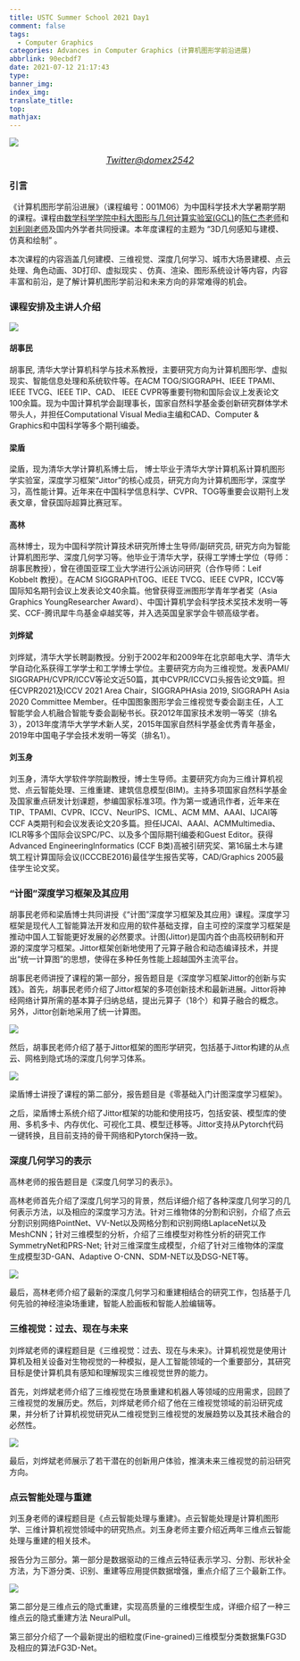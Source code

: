 ```yaml
---
title: USTC Summer School 2021 Day1
comment: false
tags:
  - Computer Graphics
categories: Advances in Computer Graphics (计算机图形学前沿进展)
abbrlink: 90ecbdf7
date: 2021-07-12 21:17:43
type:
banner_img:
index_img:
translate_title:
top:
mathjax:
---
```




![](https://cdn.jsdelivr.net/gh/Yousazoe/picgo-repo/img/E53vIcQVIAUkD41-20210713212532010.jpeg)

<div align=center>
  <font size="3">
    <i>
      <a href="https://twitter.com/domex2542/status/1413548792062758913">Twitter@domex2542
</a>
    </i>
  </font>
</div>





### 引言

《计算机图形学前沿进展》（课程编号：001M06）为中国科学技术大学暑期学期的课程。课程由[数学科学学院中科大图形与几何计算实验室(GCL)](http://gcl.ustc.edu.cn/)的[陈仁杰老师](http://staff.ustc.edu.cn/~renjiec/)和[刘利刚老师](http://staff.ustc.edu.cn/~lgliu/)及国内外学者共同授课。本年度课程的主题为 “3D几何感知与建模、仿真和绘制” 。

本次课程的内容涵盖几何建模、三维视觉、深度几何学习、城市大场景建模、点云处理、角色动画、3D打印、虚拟现实 、仿真、渲染、图形系统设计等内容，内容丰富和前沿，是了解计算机图形学前沿和未来方向的非常难得的机会。

<!--more-->



### 课程安排及主讲人介绍

![](https://cdn.jsdelivr.net/gh/Yousazoe/picgo-repo/img/640)



#### 胡事民

胡事民, 清华大学计算机科学与技术系教授，主要研究方向为计算机图形学、虚拟现实、智能信息处理和系统软件等。在ACM TOG/SIGGRAPH、IEEE TPAMI、IEEE TVCG、IEEE TIP、CAD、 IEEE CVPR等重要刊物和国际会议上发表论文100余篇。现为中国计算机学会副理事长，国家自然科学基金委创新研究群体学术带头人，并担任Computational Visual Media主编和CAD、Computer & Graphics和中国科学等多个期刊编委。



#### 梁盾

梁盾，现为清华大学计算机系博士后， 博士毕业于清华大学计算机系计算机图形学实验室，深度学习框架“Jittor”的核心成员，研究方向为计算机图形学，深度学习，高性能计算。近年来在中国科学信息科学、CVPR、TOG等重要会议期刊上发表文章，曾获国际超算比赛冠军。



#### 高林

高林博士，现为中国科学院计算技术研究所博士生导师/副研究员, 研究方向为智能计算机图形学、深度几何学习等。他毕业于清华大学，获得工学博士学位（导师：胡事民教授），曾在德国亚琛工业大学进行公派访问研究（合作导师：Leif Kobbelt 教授）。在ACM SIGGRAPH\TOG、IEEE TVCG、IEEE CVPR，ICCV等国际知名期刊会议上发表论文40余篇。他曾获得亚洲图形学青年学者奖（Asia Graphics YoungResearcher Award）、中国计算机学会科学技术奖技术发明一等奖、CCF-腾讯犀牛鸟基金卓越奖等，并入选英国皇家学会牛顿高级学者。





#### 刘烨斌

刘烨斌，清华大学长聘副教授。分别于2002年和2009年在北京邮电大学、清华大学自动化系获得工学学士和工学博士学位。主要研究方向为三维视觉。发表PAMI/ SIGGRAPH/CVPR/ICCV等论文近50篇，其中CVPR/ICCV口头报告论文9篇。担任CVPR2021及ICCV 2021 Area Chair，SIGGRAPHAsia 2019, SIGGRAPH Asia 2020 Committee Member。任中国图象图形学会三维视觉专委会副主任，人工智能学会人机融合智能专委会副秘书长。获2012年国家技术发明一等奖（排名3），2013年度清华大学学术新人奖，2015年国家自然科学基金优秀青年基金，2019年中国电子学会技术发明一等奖（排名1）。



#### 刘玉身

刘玉身，清华大学软件学院副教授，博士生导师。主要研究方向为三维计算机视觉、点云智能处理、三维重建、建筑信息模型(BIM)。主持多项国家自然科学基金及国家重点研发计划课题，参编国家标准3项。作为第一或通讯作者，近年来在TIP、TPAMI、CVPR、ICCV、NeurIPS、ICML、ACM MM、AAAI、IJCAI等CCF A类期刊和会议发表论文20多篇。担任IJCAI、AAAI、ACMMultimedia、ICLR等多个国际会议SPC/PC、以及多个国际期刊编委和Guest Editor。获得Advanced EngineeringInformatics (CCF B类)高被引研究奖、第16届土木与建筑工程计算国际会议(ICCCBE2016)最佳学生报告奖等，CAD/Graphics 2005最佳学生论文奖。





### “计图”深度学习框架及其应用

胡事民老师和梁盾博士共同讲授《“计图”深度学习框架及其应用》课程。深度学习框架是现代人工智能算法开发和应用的软件基础支撑，自主可控的深度学习框架是推动中国人工智能更好发展的必然要求。计图(Jittor)是国内首个由高校研制和开源的深度学习框架。Jittor框架创新地使用了元算子融合和动态编译技术，并提出“统一计算图”的思想，使得在多种任务性能上超越国外主流平台。

胡事民老师讲授了课程的第一部分，报告题目是《深度学习框架Jittor的创新与实践》。首先，胡事民老师介绍了Jittor框架的多项创新技术和最新进展。Jittor将神经网络计算所需的基本算子归纳总结，提出元算子（18个）和算子融合的概念。另外，Jittor创新地采用了统一计算图。

![](https://cdn.jsdelivr.net/gh/Yousazoe/picgo-repo/img/640-20210713215304227)

然后，胡事民老师介绍了基于Jittor框架的图形学研究，包括基于Jittor构建的从点云、网格到隐式场的深度几何学习体系。



![](https://cdn.jsdelivr.net/gh/Yousazoe/picgo-repo/img/640-20210713215244466)

梁盾博士讲授了课程的第二部分，报告题目是《零基础入门计图深度学习框架》。

之后，梁盾博士系统介绍了Jittor框架的功能和使用技巧，包括安装、模型库的使用、多机多卡、内存优化、可视化工具、模型迁移等。Jittor支持从Pytorch代码一键转换，且目前支持的骨干网络和Pytorch保持一致。







### 深度几何学习的表示

高林老师的报告题目是《深度几何学习的表示》。

高林老师首先介绍了深度几何学习的背景，然后详细介绍了各种深度几何学习的几何表示方法，以及相应的深度学习方法。针对三维物体的分割和识别，介绍了点云分割识别网络PointNet、VV-Net以及网格分割和识别网络LaplaceNet以及MeshCNN；针对三维模型的分析，介绍了三维模型对称性分析的研究工作SymmetryNet和PRS-Net; 针对三维深度生成模型，介绍了针对三维物体的深度生成模型3D-GAN、Adaptive O-CNN、SDM-NET以及DSG-NET等。

![](https://cdn.jsdelivr.net/gh/Yousazoe/picgo-repo/img/640-20210713215223707)

最后，高林老师介绍了最新的深度几何学习和重建相结合的研究工作，包括基于几何先验的神经渲染场重建，智能人脸画板和智能人脸编辑等。





### 三维视觉：过去、现在与未来

刘烨斌老师的课程题目是《三维视觉：过去、现在与未来》。计算机视觉是使用计算机及相关设备对生物视觉的一种模拟，是人工智能领域的一个重要部分，其研究目标是使计算机具有感知和理解现实三维视觉世界的能力。



首先，刘烨斌老师介绍了三维视觉在场景重建和机器人等领域的应用需求，回顾了三维视觉的发展历史。然后，刘烨斌老师介绍了他在三维视觉领域的前沿研究成果，并分析了计算机视觉研究从二维视觉到三维视觉的发展趋势以及其技术融合的必然性。

![](https://cdn.jsdelivr.net/gh/Yousazoe/picgo-repo/img/640-20210713214924997)

最后，刘烨斌老师展示了若干潜在的创新用户体验，推演未来三维视觉的前沿研究方向。



### 点云智能处理与重建

刘玉身老师的课程题目是《点云智能处理与重建》。点云智能处理是计算机图形学、三维计算机视觉领域中的研究热点。刘玉身老师主要介绍近两年三维点云智能处理与重建的相关技术。

报告分为三部分。第一部分是数据驱动的三维点云特征表示学习、分割、形状补全方法，为下游分类、识别、重建等应用提供数据增强，重点介绍了三个最新工作。

![](https://cdn.jsdelivr.net/gh/Yousazoe/picgo-repo/img/640-20210713215349444)

第二部分是三维点云的隐式重建，实现高质量的三维模型生成，详细介绍了一种三维点云的隐式重建方法 NeuralPull。

第三部分介绍了一个最新提出的细粒度(Fine-grained)三维模型分类数据集FG3D及相应的算法FG3D-Net。
